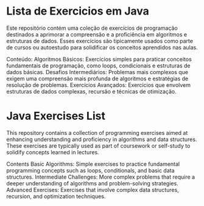 # Lista de Exercicios em Java
Este repositório contém uma coleção de exercícios de programação destinados a aprimorar a compreensão e a proficiência em algoritmos e estruturas de dados. Esses exercícios são tipicamente usados como parte de cursos ou autoestudo para solidificar os conceitos aprendidos nas aulas.

Conteúdo:
Algoritmos Básicos: Exercícios simples para praticar conceitos fundamentais de programação, como loops, condicionais e estruturas de dados básicas.
Desafios Intermediários: Problemas mais complexos que exigem uma compreensão mais profunda de algoritmos e estratégias de resolução de problemas.
Exercícios Avançados: Exercícios que envolvem estruturas de dados complexas, recursão e técnicas de otimização.

# Java Exercises List
This repository contains a collection of programming exercises aimed at enhancing understanding and proficiency in algorithms and data structures. These exercises are typically used as part of coursework or self-study to solidify concepts learned in lectures.

Contents
Basic Algorithms: Simple exercises to practice fundamental programming concepts such as loops, conditionals, and basic data structures.
Intermediate Challenges: More complex problems that require a deeper understanding of algorithms and problem-solving strategies.
Advanced Exercises: Exercises that involve complex data structures, recursion, and optimization techniques.
